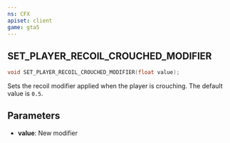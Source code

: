 ```yaml
---
ns: CFX
apiset: client
game: gta5
---
```

## SET_PLAYER_RECOIL_CROUCHED_MODIFIER

```c
void SET_PLAYER_RECOIL_CROUCHED_MODIFIER(float value);
```

Sets the recoil modifier applied when the player is crouching.
The default value is `0.5`.

## Parameters
* **value**: New modifier